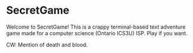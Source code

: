 # SecretGame

Welcome to SecretGame! This is a crappy terminal-based text adventure game made for a computer science (Ontario ICS3U) ISP. Play if you want.

CW: Mention of death and blood.

